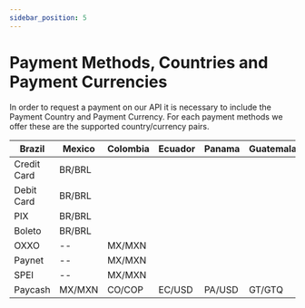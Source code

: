 ```yaml
---
sidebar_position: 5
---
```


# Payment Methods, Countries and Payment Currencies

In order to request a payment on our API it is necessary to include the Payment Country and Payment Currency. For each payment methods we offer these are the supported country/currency pairs.

| Brazil | Mexico |	Colombia | Ecuador | Panama	| Guatemala |
| -- | -- |	-- | -- | --	| -- |
| Credit Card |	BR/BRL |				
| Debit Card | BR/BRL |					
| PIX |	BR/BRL |		
| Boleto | BR/BRL |
| OXXO | -- |	MX/MXN |	
| Paynet | -- |	MX/MXN |	
| SPEI | -- |	MX/MXN |		
| Paycash	|	MX/MXN | CO/COP |	EC/USD | PA/USD | GT/GTQ |
